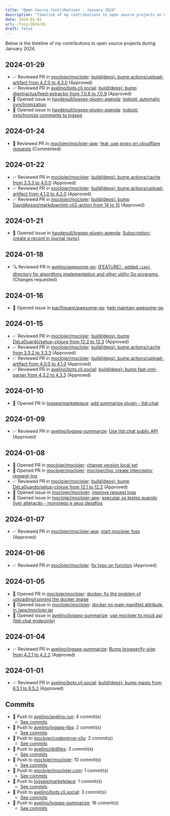 ```yaml
---
title: "Open Source Contributions - January 2024"
description: "Timeline of my contributions to open source projects on GitHub during January 2024."
date: 2024-01-01
url: /foss/2024/01
draft: false
---
```


Below is the timeline of my contributions to open source projects during January 2024.

## 2024-01-29

- ✅ Reviewed PR in [moclojer/moclojer](https://github.com/moclojer/moclojer): [build(deps): bump actions/upload-artifact from 4.2.0 to 4.3.0](https://github.com/moclojer/moclojer/pull/224#pullrequestreview-1849199759) (Approved)
- ✅ Reviewed PR in [avelino/bots.clj.social](https://github.com/avelino/bots.clj.social): [build(deps): bump @extractus/feed-extractor from 7.0.8 to 7.0.9](https://github.com/avelino/bots.clj.social/pull/106#pullrequestreview-1848050684) (Approved)
- 🐛 Opened issue in [haydenull/logseq-plugin-agenda](https://github.com/haydenull/logseq-plugin-agenda): [todoist: automatic synchronization](https://github.com/haydenull/logseq-plugin-agenda/issues/287)
- 🐛 Opened issue in [haydenull/logseq-plugin-agenda](https://github.com/haydenull/logseq-plugin-agenda): [todoist: synchronize comments to logseq](https://github.com/haydenull/logseq-plugin-agenda/issues/286)

## 2024-01-24

- 💬 Reviewed PR in [moclojer/moclojer-app](https://github.com/moclojer/moclojer-app): [feat: use proxy on cloudflare requests](https://github.com/moclojer/moclojer-app/pull/176#pullrequestreview-1840148632) (Commented)

## 2024-01-22

- ✅ Reviewed PR in [moclojer/moclojer](https://github.com/moclojer/moclojer): [build(deps): bump actions/cache from 3.3.3 to 4.0.0](https://github.com/moclojer/moclojer/pull/221#pullrequestreview-1837101637) (Approved)
- ✅ Reviewed PR in [moclojer/moclojer](https://github.com/moclojer/moclojer): [build(deps): bump actions/upload-artifact from 4.1.0 to 4.2.0](https://github.com/moclojer/moclojer/pull/222#pullrequestreview-1837040026) (Approved)
- ✅ Reviewed PR in [moclojer/moclojer](https://github.com/moclojer/moclojer): [build(deps): bump DavidAnson/markdownlint-cli2-action from 14 to 15](https://github.com/moclojer/moclojer/pull/223#pullrequestreview-1837039398) (Approved)

## 2024-01-21

- 🐛 Opened issue in [haydenull/logseq-plugin-agenda](https://github.com/haydenull/logseq-plugin-agenda): [Subscription: create a record in journal (sync)](https://github.com/haydenull/logseq-plugin-agenda/issues/283)

## 2024-01-18

- 🔍 Reviewed PR in [avelino/awesome-go](https://github.com/avelino/awesome-go): [[FEATURE] : added ``/impl`` directory for algorithms implementation and other utility Go programs.](https://github.com/avelino/awesome-go/pull/5172#pullrequestreview-1829831708) (Changes requested)

## 2024-01-16

- 🐛 Opened issue in [pacifiquem/awesome-go](https://github.com/pacifiquem/awesome-go): [help maintain awesome-go](https://github.com/pacifiquem/awesome-go/issues/45)

## 2024-01-15

- ✅ Reviewed PR in [moclojer/moclojer](https://github.com/moclojer/moclojer): [build(deps): bump DeLaGuardo/setup-clojure from 12.2 to 12.3](https://github.com/moclojer/moclojer/pull/218#pullrequestreview-1822137762) (Approved)
- ✅ Reviewed PR in [moclojer/moclojer](https://github.com/moclojer/moclojer): [build(deps): bump actions/cache from 3.3.2 to 3.3.3](https://github.com/moclojer/moclojer/pull/220#pullrequestreview-1822104311) (Approved)
- ✅ Reviewed PR in [moclojer/moclojer](https://github.com/moclojer/moclojer): [build(deps): bump actions/upload-artifact from 4.0.0 to 4.1.0](https://github.com/moclojer/moclojer/pull/219#pullrequestreview-1822103989) (Approved)
- ✅ Reviewed PR in [avelino/bots.clj.social](https://github.com/avelino/bots.clj.social): [build(deps): bump fast-xml-parser from 4.3.2 to 4.3.3](https://github.com/avelino/bots.clj.social/pull/105#pullrequestreview-1821239543) (Approved)

## 2024-01-10

- 🔀 Opened PR in [logseq/marketplace](https://github.com/logseq/marketplace): [add summarize plugin - tldr.chat](https://github.com/logseq/marketplace/pull/512)

## 2024-01-09

- ✅ Reviewed PR in [avelino/logseq-summarize](https://github.com/avelino/logseq-summarize): [Use tldr.chat public API](https://github.com/avelino/logseq-summarize/pull/3#pullrequestreview-1810534404) (Approved)

## 2024-01-08

- 🔀 Opened PR in [moclojer/moclojer](https://github.com/moclojer/moclojer): [change version local set](https://github.com/moclojer/moclojer/pull/216)
- 🔀 Opened PR in [moclojer/moclojer](https://github.com/moclojer/moclojer): [moclojer/log: create interceptor request-log](https://github.com/moclojer/moclojer/pull/215)
- ✅ Reviewed PR in [moclojer/moclojer](https://github.com/moclojer/moclojer): [build(deps): bump DeLaGuardo/setup-clojure from 12.1 to 12.2](https://github.com/moclojer/moclojer/pull/217#pullrequestreview-1809525000) (Approved)
- 🐛 Opened issue in [moclojer/moclojer](https://github.com/moclojer/moclojer): [improve request logs](https://github.com/moclojer/moclojer/issues/214)
- 🐛 Opened issue in [moclojer/moclojer-app](https://github.com/moclojer/moclojer-app): [executar os testes quando tiver alteração - monorepo e seus desafios](https://github.com/moclojer/moclojer-app/issues/150)

## 2024-01-07

- ✅ Reviewed PR in [moclojer/moclojer-app](https://github.com/moclojer/moclojer-app): [ start moclojer foss](https://github.com/moclojer/moclojer-app/pull/120#pullrequestreview-1807658337) (Approved)

## 2024-01-06

- ✅ Reviewed PR in [moclojer/moclojer](https://github.com/moclojer/moclojer): [fix typo on function](https://github.com/moclojer/moclojer/pull/213#pullrequestreview-1807099265) (Approved)

## 2024-01-05

- 🔀 Opened PR in [moclojer/moclojer](https://github.com/moclojer/moclojer): [docker: fix the problem of uploading/running the docker image](https://github.com/moclojer/moclojer/pull/211)
- 🐛 Opened issue in [moclojer/moclojer](https://github.com/moclojer/moclojer): [docker no main manifest attribute, in /app/moclojer.jar](https://github.com/moclojer/moclojer/issues/210)
- 🐛 Opened issue in [avelino/logseq-summarize](https://github.com/avelino/logseq-summarize): [use moclojer to mock api (tldr.chat endpoints)](https://github.com/avelino/logseq-summarize/issues/2)

## 2024-01-04

- ✅ Reviewed PR in [avelino/logseq-summarize](https://github.com/avelino/logseq-summarize): [Bump browserify-sign from 4.2.1 to 4.2.2](https://github.com/avelino/logseq-summarize/pull/1#pullrequestreview-1803419544) (Approved)

## 2024-01-01

- ✅ Reviewed PR in [avelino/bots.clj.social](https://github.com/avelino/bots.clj.social): [build(deps): bump masto from 6.5.1 to 6.5.2](https://github.com/avelino/bots.clj.social/pull/104#pullrequestreview-1799770507) (Approved)

## Commits

- 🔨 Push to [avelino/avelino.run](https://github.com/avelino/avelino.run): 4 commit(s)
  - [See commits](https://github.com/avelino/avelino.run/commits?author=avelino&since=2024-01-01T00:00:00Z&until=2024-01-31T23:59:59Z)
- 🔨 Push to [avelino/logseq-libs](https://github.com/avelino/logseq-libs): 2 commit(s)
  - [See commits](https://github.com/avelino/logseq-libs/commits?author=avelino&since=2024-01-01T00:00:00Z&until=2024-01-31T23:59:59Z)
- 🔨 Push to [moclojer/codemirror-cljs](https://github.com/moclojer/codemirror-cljs): 2 commit(s)
  - [See commits](https://github.com/moclojer/codemirror-cljs/commits?author=avelino&since=2024-01-01T00:00:00Z&until=2024-01-31T23:59:59Z)
- 🔨 Push to [avelino/dotfiles](https://github.com/avelino/dotfiles): 3 commit(s)
  - [See commits](https://github.com/avelino/dotfiles/commits?author=avelino&since=2024-01-01T00:00:00Z&until=2024-01-31T23:59:59Z)
- 🔨 Push to [moclojer/moclojer](https://github.com/moclojer/moclojer): 10 commit(s)
  - [See commits](https://github.com/moclojer/moclojer/commits?author=avelino&since=2024-01-01T00:00:00Z&until=2024-01-31T23:59:59Z)
- 🔨 Push to [moclojer/moclojer.com](https://github.com/moclojer/moclojer.com): 1 commit(s)
  - [See commits](https://github.com/moclojer/moclojer.com/commits?author=avelino&since=2024-01-01T00:00:00Z&until=2024-01-31T23:59:59Z)
- 🔨 Push to [logseq/marketplace](https://github.com/logseq/marketplace): 1 commit(s)
  - [See commits](https://github.com/logseq/marketplace/commits?author=avelino&since=2024-01-01T00:00:00Z&until=2024-01-31T23:59:59Z)
- 🔨 Push to [avelino/bots.clj.social](https://github.com/avelino/bots.clj.social): 3 commit(s)
  - [See commits](https://github.com/avelino/bots.clj.social/commits?author=avelino&since=2024-01-01T00:00:00Z&until=2024-01-31T23:59:59Z)
- 🔨 Push to [avelino/logseq-summarize](https://github.com/avelino/logseq-summarize): 16 commit(s)
  - [See commits](https://github.com/avelino/logseq-summarize/commits?author=avelino&since=2024-01-01T00:00:00Z&until=2024-01-31T23:59:59Z)

